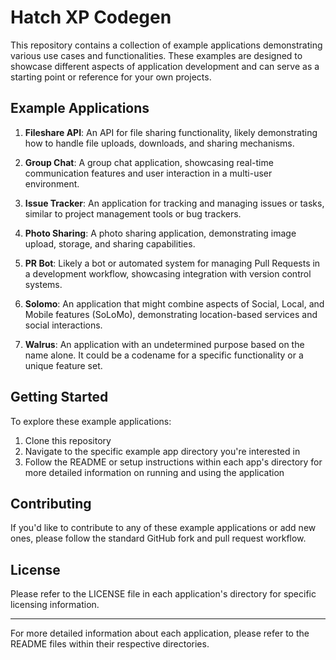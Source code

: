# Hatch XP Codegen

This repository contains a collection of example applications demonstrating various use cases and functionalities. These examples are designed to showcase different aspects of application development and can serve as a starting point or reference for your own projects.

## Example Applications

1. **Fileshare API**: An API for file sharing functionality, likely demonstrating how to handle file uploads, downloads, and sharing mechanisms.

2. **Group Chat**: A group chat application, showcasing real-time communication features and user interaction in a multi-user environment.

3. **Issue Tracker**: An application for tracking and managing issues or tasks, similar to project management tools or bug trackers.

4. **Photo Sharing**: A photo sharing application, demonstrating image upload, storage, and sharing capabilities.

5. **PR Bot**: Likely a bot or automated system for managing Pull Requests in a development workflow, showcasing integration with version control systems.

6. **Solomo**: An application that might combine aspects of Social, Local, and Mobile features (SoLoMo), demonstrating location-based services and social interactions.

7. **Walrus**: An application with an undetermined purpose based on the name alone. It could be a codename for a specific functionality or a unique feature set.

## Getting Started

To explore these example applications:

1. Clone this repository
2. Navigate to the specific example app directory you're interested in
3. Follow the README or setup instructions within each app's directory for more detailed information on running and using the application

## Contributing

If you'd like to contribute to any of these example applications or add new ones, please follow the standard GitHub fork and pull request workflow.

## License

Please refer to the LICENSE file in each application's directory for specific licensing information.

---

For more detailed information about each application, please refer to the README files within their respective directories.